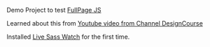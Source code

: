 Demo Project to test [FullPage JS](https://alvarotrigo.com/fullPage/)

Learned about this from [Youtube video from Channel DesignCourse](https://www.youtube.com/watch?v=IeZSN6lWsWM)

Installed [Live Sass Watch](https://github.com/ritwickdey/vscode-live-sass-compiler/) for the first time.
